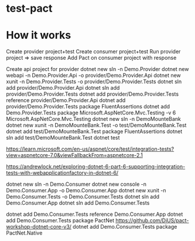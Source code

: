 # test-pact
# How it works
Create provider project+test
Create consumer project+test
Run provider project => save response
Add Pact on consumer project with response

Create api project for provider
dotnet new sln -n Demo.Provider
dotnet new webapi -n Demo.Provider.Api -o provider/Demo.Provider.Api
dotnet new xunit -n Demo.Provider.Tests -o provider/Demo.Provider.Tests
dotnet sln add provider/Demo.Provider.Api
dotnet sln add provider/Demo.Provider.Tests
dotnet add provider/Demo.Provider.Tests reference provider/Demo.Provider.Api
dotnet add provider/Demo.Provider.Tests package FluentAssertions
dotnet add Demo.Provider.Tests package Microsoft.AspNetCore.Mvc.Testing -v 6
Microsoft.AspNetCore.Mvc.Testing
    dotnet new sln -n DemoMounteBank
    dotnet new xunit -n DemoMounteBank.Test -o test/DemoMounteBank.Test
    dotnet add test/DemoMounteBank.Test package FluentAssertions
    dotnet sln add test/DemoMounteBank.Test
    dotnet test

https://learn.microsoft.com/en-us/aspnet/core/test/integration-tests?view=aspnetcore-7.0&viewFallbackFrom=aspnetcore-2.1

https://andrewlock.net/exploring-dotnet-6-part-6-supporting-integration-tests-with-webapplicationfactory-in-dotnet-6/


dotnet new sln -n Demo.Consumer
dotnet new console -n Demo.Consumer.App -o Demo.Consumer.App
dotnet new xunit -n Demo.Consumer.Tests -o Demo.Consumer.Tests
dotnet sln add Demo.Consumer.App
dotnet sln add Demo.Consumer.Tests

dotnet add Demo.Consumer.Tests reference Demo.Consumer.App
dotnet add Demo.Consumer.Tests package PactNet
https://github.com/DiUS/pact-workshop-dotnet-core-v3/
dotnet add Demo.Consumer.Tests package PactNet.Native
